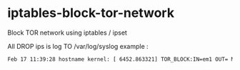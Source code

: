 # iptables-block-tor-network
Block TOR network using iptables / ipset 

All DROP ips is log TO /var/log/syslog example :

```bash
Feb 17 11:39:28 hostname kernel: [ 6452.863321] TOR_BLOCK:IN=em1 OUT= MAC=d4:FF:50:ca:09:ba:70:b1:01:f0:78:67:08:00 **SRC=23.129.64.205** DST=XX.XX.XX.XX 1 LEN=60 TOS=0x00 PREC=0x00 TTL=55 ID=0 DF PROTO=TCP SPT=43302 **DPT=80** WINDOW=65535 RES=0x00 SYN URGP=0
```
